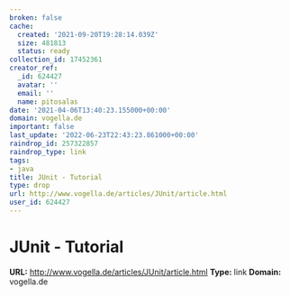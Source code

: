 ```yaml
---
broken: false
cache:
  created: '2021-09-20T19:28:14.039Z'
  size: 481813
  status: ready
collection_id: 17452361
creator_ref:
  _id: 624427
  avatar: ''
  email: ''
  name: pitosalas
date: '2021-04-06T13:40:23.155000+00:00'
domain: vogella.de
important: false
last_update: '2022-06-23T22:43:23.861000+00:00'
raindrop_id: 257322857
raindrop_type: link
tags:
- java
title: JUnit - Tutorial
type: drop
url: http://www.vogella.de/articles/JUnit/article.html
user_id: 624427
---
```


# JUnit - Tutorial

**URL:** http://www.vogella.de/articles/JUnit/article.html
**Type:** link
**Domain:** vogella.de
